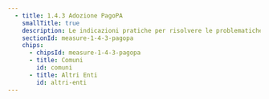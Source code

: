 ```yaml
---
  - title: 1.4.3 Adozione PagoPA
    smallTitle: true
    description: Le indicazioni pratiche per risolvere le problematiche tecniche ricorrenti
    sectionId: measure-1-4-3-pagopa
    chips:
      - chipsId: measure-1-4-3-pagopa
      - title: Comuni
        id: comuni
      - title: Altri Enti
        id: altri-enti
---
```

